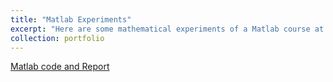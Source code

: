 ```yaml
---
title: "Matlab Experiments"
excerpt: "Here are some mathematical experiments of a Matlab course at SYSU.<br/><img src='/images/Matlab2.png'>"
collection: portfolio
---
```


[Matlab code and Report](https://github.com/zhangyk8/Matlab_Experiment_code)
